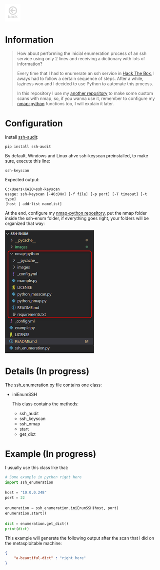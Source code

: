 <a href="https://kaio6fellipe.github.io/"><img src="./images/back-home.png" alt="Home Page" width="50" height="58" style="filter: grayscale(100%)"></a> 

# Information
> How about performing the inicial enumeration process of an ssh service using only 2 lines and receiving a dictionary with lots of information?
>
> Every time that I had to enumerate an ssh service in [Hack The Box](https://www.hackthebox.com/), I aways had to follow a certain sequence of steps. After a while, laziness won and I decided to use Python to automate this process.
>
> In this repository I use my [another repository](https://kaio6fellipe.github.io/nmap-python/) to make some custom scans with nmap, so, if you wanna use it, remember to configure my [nmap-python](https://kaio6fellipe.github.io/nmap-python/) functions too, I will explain it later.

# Configuration

Install [ssh-audit](https://github.com/jtesta/ssh-audit):
```shell
pip install ssh-audit
```

By default, Windows and Linux ahve ssh-keyscan preinstalled, to make sure, execute this line:
```shell
ssh-keyscan
```
Expected output:
```shell
C:\Users\KAIO>ssh-keyscan                                                                                               usage: ssh-keyscan [-46cDHv] [-f file] [-p port] [-T timeout] [-t type]                                                                    [host | addrlist namelist] 
```

At the end, configure my [nmap-python repository](https://kaio6fellipe.github.io/nmap-python/), put the nmap folder inside the ssh-enum folder, if everything goes right, your folders will be organized that way:

![folders](./images/folders.png)

# Details (In progress)

The ssh_enumeration.py file contains one class:
- iniEnumSSH

    This class contains the methods:
    - ssh_audit
    - ssh_keyscan
    - ssh_nmap
    - start
    - get_dict

# Example (In progress)

I usually use this class like that:

```python
# Some example in python right here
import ssh_enumeration

host = "10.0.0.248"
port = 22

enumeration = ssh_enumeration.iniEnumSSH(host, port)
enumeration.start()

dict = enumeration.get_dict()
print(dict)
```
This example will generete the following output after the scan that I did on the metasploitable machine:
```json
{
    "a-beautiful-dict" : "right here"
}
```